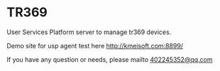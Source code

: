 # TR369
User Services Platform  server to manage tr369 devices.

Demo site for usp agent test here
http://kmeisoft.com:8899/

If you have any question or needs, please mailto 402245352@qq.com

